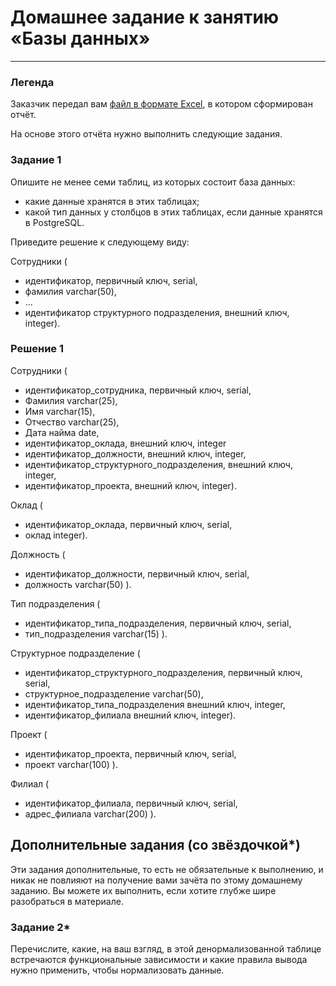 # Домашнее задание к занятию «Базы данных»
---
### Легенда

Заказчик передал вам [файл в формате Excel](https://github.com/netology-code/sdb-homeworks/blob/main/resources/hw-12-1.xlsx), в котором сформирован отчёт. 

На основе этого отчёта нужно выполнить следующие задания.

### Задание 1

Опишите не менее семи таблиц, из которых состоит база данных:

- какие данные хранятся в этих таблицах;
- какой тип данных у столбцов в этих таблицах, если данные хранятся в PostgreSQL.

Приведите решение к следующему виду:

Сотрудники (

- идентификатор, первичный ключ, serial,
- фамилия varchar(50),
- ...
- идентификатор структурного подразделения, внешний ключ, integer).


### Решение 1

Сотрудники (
- идентификатор_сотрудника, первичный ключ, serial,
- Фамилия varchar(25),
- Имя varchar(15),
- Отчество varchar(25),
- Дата найма date,
- идентификатор_оклада, внешний ключ, integer
- идентификатор_должности, внешний ключ, integer,
- идентификатор_структурного_подразделения, внешний ключ, integer,
- идентификатор_проекта, внешний ключ, integer).

Оклад (
- идентификатор_оклада, первичный ключ, serial,
- оклад integer).

Должность (
- идентификатор_должности, первичный ключ, serial,
- должность varchar(50)
  ).

Тип подразделения (
- идентификатор_типа_подразделения, первичный ключ, serial,
- тип_подразделения varchar(15)
  ).

Структурное подразделение (
- идентификатор_структурного_подразделения, первичный ключ, serial,
- структурное_подразделение varchar(50),
- идентификатор_типа_подразделения внешний ключ, integer,
- идентификатор_филиала внешний ключ, integer).

Проект (
- идентификатор_проекта, первичный ключ, serial,
- проект varchar(100)
  ).

Филиал (
- идентификатор_филиала, первичный ключ, serial,
- адрес_филиала varchar(200)
  ).


## Дополнительные задания (со звёздочкой*)
Эти задания дополнительные, то есть не обязательные к выполнению, и никак не повлияют на получение вами зачёта по этому домашнему заданию. Вы можете их выполнить, если хотите глубже шире разобраться в материале.


### Задание 2*

Перечислите, какие, на ваш взгляд, в этой денормализованной таблице встречаются функциональные зависимости и какие правила вывода нужно применить, чтобы нормализовать данные.

